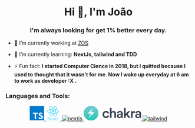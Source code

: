 <h1 align="center">Hi 👋, I'm João</h1>
<h3 align="center">I'm always looking for get 1% better every day.</h3>

- 🔭 I’m currently working at [ZOS](https://ten-tree-studios.gitbook.io/zos-whitepaper/IoWKOXUqzmHrPY3fZYzN/)

- 🌱 I’m currently learning: **NextJs, tailwind and TDD**

- ⚡ Fun fact: **I started Computer Cience in 2018, but I quitted because I used to thought that it wasn't for me. Now I wake up everyday at 6 am to work as developer :X .**

<p align="left">
</p>

<h3 align="left">Languages and Tools:</h3>
<div align='center'>
  <a  href="https://www.typescriptlang.org/" target="_blank" rel="noreferrer">
    <img
      src="https://raw.githubusercontent.com/devicons/devicon/master/icons/typescript/typescript-original.svg"
      alt="typescript"
      width="40"
      height="40"
    />
  </a>
 
  <a href="https://reactjs.org/" target="_blank" rel="noreferrer">
    <img
      src="https://raw.githubusercontent.com/devicons/devicon/master/icons/react/react-original-wordmark.svg"
      alt="react"
      width="40"
      height="40"
    />
  </a>
  
  <a href="https://nextjs.org/" target="_blank" rel="noreferrer">
    <img
      src="https://cdn.worldvectorlogo.com/logos/nextjs-2.svg"
      alt="nextjs"
      width="40"
      height="40"
    />
  </a>
  
  <a href="https://chakra-ui.com/" target="_blank" rel="noreferrer">
    <img
      src="https://raw.githubusercontent.com/chakra-ui/chakra-ui/main/logo/logo-colored@2x.png?raw=true"
      alt="chakraui"
      height="40"
    />
  </a>
  <a href="https://tailwindcss.com/" target="_blank" rel="noreferrer">
    <img
      src="https://www.vectorlogo.zone/logos/tailwindcss/tailwindcss-icon.svg"
      alt="tailwind"
      width="40"
      height="40"
    />
  </a>
</div>
